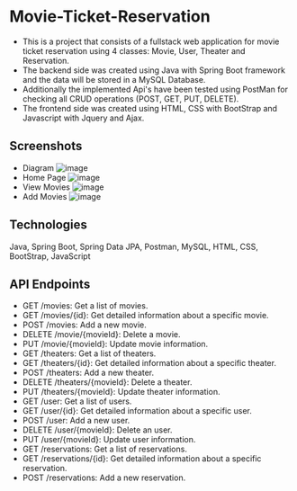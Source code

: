 # Movie-Ticket-Reservation
* This is a project that consists of a fullstack web application for movie ticket reservation using 4 classes: Movie, User, Theater and Reservation.
* The backend side was created using Java with Spring Boot framework and the data will be stored in a MySQL Database. 
* Additionally the implemented Api's have been tested using PostMan for checking all CRUD operations (POST, GET, PUT, DELETE).
* The frontend side was created using HTML, CSS with BootStrap and Javascript with Jquery and Ajax.

## Screenshots
* Diagram
![image](https://github.com/bogdann98/Movie-Ticket-Reservation/assets/84335149/76324ea1-ce2d-4f36-8ac3-e55bb0f6afff)
* Home Page
![image](https://github.com/bogdann98/Movie-Ticket-Reservation/assets/84335149/345221dc-58b4-4e3a-804c-369a2604e986)
* View Movies
![image](https://github.com/bogdann98/Movie-Ticket-Reservation/assets/84335149/7ceb1317-ad63-48cd-9fc5-dcedcdb1059f)
* Add Movies
![image](https://github.com/bogdann98/Movie-Ticket-Reservation/assets/84335149/e92f8b74-489f-4e7d-9f4e-f6ed4fa36cc4)

## Technologies
Java,
Spring Boot,
Spring Data JPA,
Postman,
MySQL,
HTML,
CSS,
BootStrap,
JavaScript

## API Endpoints
* GET /movies: Get a list of movies.
* GET /movies/{id}: Get detailed information about a specific movie.
* POST /movies: Add a new movie.
* DELETE /movie/{movieId}: Delete a movie.
* PUT /movie/{movieId}: Update movie information.
* GET /theaters: Get a list of theaters.
* GET /theaters/{id}: Get detailed information about a specific theater.
* POST /theaters: Add a new theater.
* DELETE /theaters/{movieId}: Delete a theater.
* PUT /theaters/{movieId}: Update theater information.
* GET /user: Get a list of users.
* GET /user/{id}: Get detailed information about a specific user.
* POST /user: Add a new user.
* DELETE /user/{movieId}: Delete an user.
* PUT /user/{movieId}: Update user information.
* GET /reservations: Get a list of reservations.
* GET /reservations/{id}: Get detailed information about a specific reservation.
* POST /reservations: Add a new reservation.
